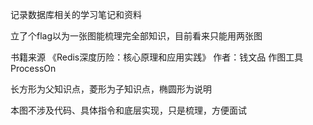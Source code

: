 记录数据库相关的学习笔记和资料

立了个flag以为一张图能梳理完全部知识，目前看来只能用两张图

书籍来源 《Redis深度历险：核心原理和应用实践》 作者：钱文品
作图工具 ProcessOn

长方形为父知识点，菱形为子知识点，椭圆形为说明

本图不涉及代码、具体指令和底层实现，只是梳理，方便面试